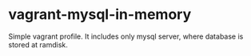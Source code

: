 vagrant-mysql-in-memory
=======================

Simple vagrant profile. It includes only mysql server, where database is stored at ramdisk. 